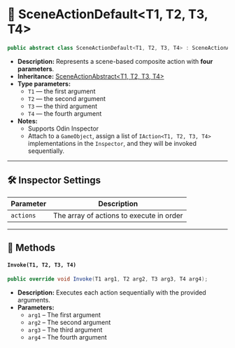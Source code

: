 # 🧩 SceneActionDefault&lt;T1, T2, T3, T4&gt;

```csharp
public abstract class SceneActionDefault<T1, T2, T3, T4> : SceneActionAbstract<T1, T2, T3, T4>
```

- **Description:** Represents a scene-based composite action with <b>four parameters</b>.
- **Inheritance:** [SceneActionAbstract&lt;T1, T2, T3, T4&gt;](SceneActionAbstract%604.md)
- **Type parameters:**
    - `T1` — the first argument
    - `T2` — the second argument
    - `T3` — the third argument
    - `T4` — the fourth argument
- **Notes:**
  - Supports Odin Inspector
  - Attach to a `GameObject`, assign a list of `IAction<T1, T2, T3, T4>` implementations in the `Inspector`, and they will be
    invoked sequentially.
---

## 🛠 Inspector Settings

| Parameter | Description                              |
|-----------|------------------------------------------|
| `actions` | The array of actions to execute in order |

---

## 🏹 Methods

#### `Invoke(T1, T2, T3, T4)`

```csharp
public override void Invoke(T1 arg1, T2 arg2, T3 arg3, T4 arg4);
```

- **Description:** Executes each action sequentially with the provided arguments.
- **Parameters:**
    - `arg1` – The first argument
    - `arg2` – The second argument
    - `arg3` – The third argument
    - `arg4` – The fourth argument